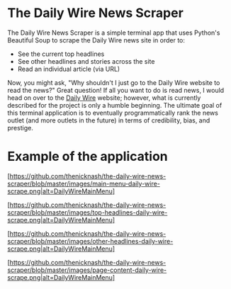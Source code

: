 # The Daily Wire News Scraper

The Daily Wire News Scraper is a simple terminal app that uses Python's Beautiful Soup to scrape the Daily Wire news site in order to:

* See the current top headlines
* See other headlines and stories across the site
* Read an individual article (via URL)

Now, you might ask, "Why shouldn't I just go to the Daily Wire website to read the news?" Great question! If all you want to do is read news, I would head on over to the [Daily Wire](https://www.dailywire.com) website; however, what is currently described for the project is only a humble beginning. The ultimate goal of this terminal application is to eventually programmatically rank the news outlet (and more outlets in the future) in terms of credibility, bias, and prestige.

# Example of the application

[https://github.com/thenicknash/the-daily-wire-news-scraper/blob/master/images/main-menu-daily-wire-scrape.png|alt=DailyWireMainMenu]

[https://github.com/thenicknash/the-daily-wire-news-scraper/blob/master/images/top-headlines-daily-wire-scrape.png|alt=DailyWireMainMenu]

[https://github.com/thenicknash/the-daily-wire-news-scraper/blob/master/images/other-headlines-daily-wire-scrape.png|alt=DailyWireMainMenu]

[https://github.com/thenicknash/the-daily-wire-news-scraper/blob/master/images/page-content-daily-wire-scrape.png|alt=DailyWireMainMenu]